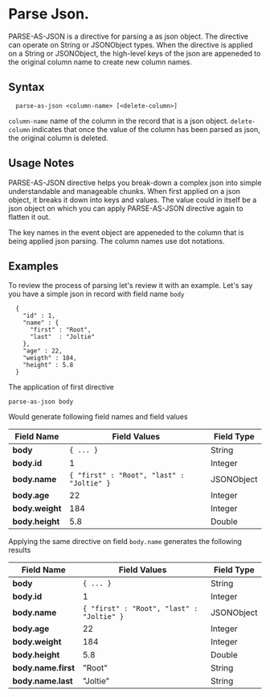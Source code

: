 # Parse Json.

PARSE-AS-JSON is a directive for parsing a as json object. The directive can operate on String or JSONObject types. When the directive is applied on a String or JSONObject, the high-level keys of the json are appeneded to the original column name to create new column names. 

## Syntax 

```
  parse-as-json <column-name> [<delete-column>]
```

```column-name``` name of the column in the record that is a json object.
```delete-column``` indicates that once the value of the column has been parsed as json, the original column is deleted.

## Usage Notes

PARSE-AS-JSON directive helps you break-down a complex json into simple understandable and manageable chunks. When first applied on a json object, it breaks it down into keys and values. The value could in itself be a json object on which you can apply PARSE-AS-JSON directive again to flatten it out. 

The key names in the event object are appeneded to the column that is being applied json parsing. The column names use dot notations. 

## Examples
To review the process of parsing let's review it with an example. Let's say you have a simple json in record with field name ```body```

```
  {
    "id" : 1,
    "name" : {
      "first" : "Root",
      "last"  : "Joltie"
    },
    "age" : 22,
    "weigth" : 184,
    "height" : 5.8
  }

```
The application of first directive

```
parse-as-json body
```

Would generate following field names and field values

| Field Name | Field Values | Field Type |
| ------------- | ------------- | ----------------- |
| **body** | ```{ ... }``` | String |
| **body.id** | 1 | Integer |
| **body.name** | ```{ "first" : "Root", "last" : "Joltie" }``` | JSONObject |
| **body.age** | 22 | Integer |
| **body.weight** | 184 | Integer |
| **body.height** | 5.8 | Double |

Applying the same directive on field ```body.name``` generates the following results

| Field Name | Field Values | Field Type |
| ------------- | ------------- | ----------------- |
| **body** | ```{ ... }``` | String |
| **body.id** | 1 | Integer |
| **body.name** | ```{ "first" : "Root", "last" : "Joltie" }``` | JSONObject |
| **body.age** | 22 | Integer |
| **body.weight** | 184 | Integer |
| **body.height** | 5.8 | Double |
| **body.name.first** | "Root" | String |
| **body.name.last** | "Joltie" | String |

